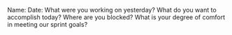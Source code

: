 Name: 
Date: 
What were you working on yesterday?
What do you want to accomplish today?
Where are you blocked?
What is your degree of comfort in meeting our sprint goals?

